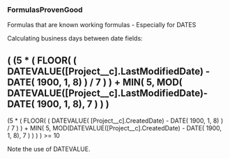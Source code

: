 ### FormulasProvenGood
Formulas that are known working formulas - Especially for DATES

Calculating business days between date fields:

( (5 * ( FLOOR( ( DATEVALUE([Project__c].LastModifiedDate) - DATE( 1900, 1, 8) ) / 7 ) ) + MIN( 5, MOD( DATEVALUE([Project__c].LastModifiedDate)- DATE( 1900, 1, 8), 7 ) ) )
-
(5 * ( FLOOR( ( DATEVALUE( [Project__c].CreatedDate) - DATE( 1900, 1, 8) ) / 7 ) ) + MIN( 5, MOD(DATEVALUE([Project__c].CreatedDate) - DATE( 1900, 1, 8), 7 ) ) ) ) >= 10

Note the use of DATEVALUE.
